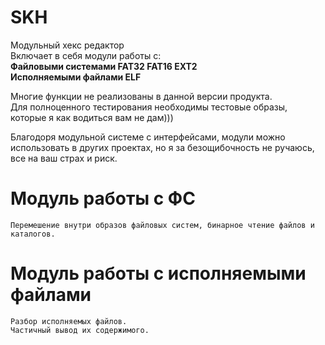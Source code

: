# SKH

Модульный хекс редактор\
Включает в себя модули работы с:\
    **Файловыми системами FAT32 FAT16 EXT2**\
    **Исполняемыми файлами ELF** 
    
 Многие функции не реализованы в данной версии продукта.\
 Для полноценного тестирования необходимы тестовые образы, которые я как водиться вам не дам)))
 
 Благодоря модульной системе с интерфейсами, модули можно использовать в других проектах, но я за безощибочность не ручаюсь, все на ваш страх и риск.
 
 
 # Модуль работы с ФС
    Перемешение внутри образов файловых систем, бинарное чтение файлов и каталогов.
    
 # Модуль работы с исполняемыми файлами
    Разбор исполняемых файлов.
    Частичный вывод их содержимого.